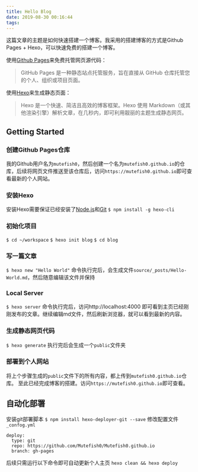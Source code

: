 ```yaml
---
title: Hello Blog
date: 2019-08-30 00:16:44
tags:
---
```


这篇文章的主题是如何快速搭建一个博客。我采用的搭建博客的方式是Github Pages + Hexo，可以快速免费的搭建一个博客。

使用[Github Pages](https://pages.github.com/)来免费托管网页源代码：
> GitHub Pages 是一种静态站点托管服务，旨在直接从 GitHub 仓库托管您的个人、组织或项目页面。

使用[Hexo](https://hexo.io/zh-cn/index.html)来生成静态页面：
> Hexo 是一个快速、简洁且高效的博客框架。Hexo 使用 Markdown（或其他渲染引擎）解析文章，在几秒内，即可利用靓丽的主题生成静态网页。

## Getting Started

### 创建Github Pages仓库
我的Github用户名为`mutefish0`，然后创建一个名为`mutefish0.github.io`的仓库，后续将网页文件推送至该仓库后，访问`https://mutefish0.github.io`即可查看最新的个人网站。

### 安装Hexo
安装Hexo需要保证已经安装了[Node.js](http://nodejs.org/)和[Git](http://git-scm.com/)
`$ npm install -g hexo-cli`

### 初始化项目
`$ cd ~/workspace`
`$ hexo init blog`
`$ cd blog`

### 写一篇文章
`$ hexo new "Hello World"`
命令执行完后，会生成文件`source/_posts/Hello-World.md`，然后随意编辑该文件并保持

### Local Server
`$ hexo server`
命令执行完后，访问http://localhost:4000 即可看到主页已经刚刚发布的文章。继续编辑md文件，然后刷新浏览器，就可以看到最新的内容。

### 生成静态网页代码
`$ hexo generate`
执行完后会生成一个`public`文件夹

### 部署到个人网站
将上个步骤生成的`public`文件下的所有内容，都上传到`mutefish0.github.io`仓库。
至此已经完成博客的搭建。访问`https://mutefish0.github.io`即可查看。

## 自动化部署
安装git部署脚本
`$ npm install hexo-deployer-git --save`
修改配置文件`_confog.yml`
```
deploy:
  type: git
  repo: https://github.com/Mutefish0/Mutefish0.github.io
  branch: gh-pages
```
后续只需运行以下命令即可自动更新个人主页
`hexo clean && hexo deploy` 
